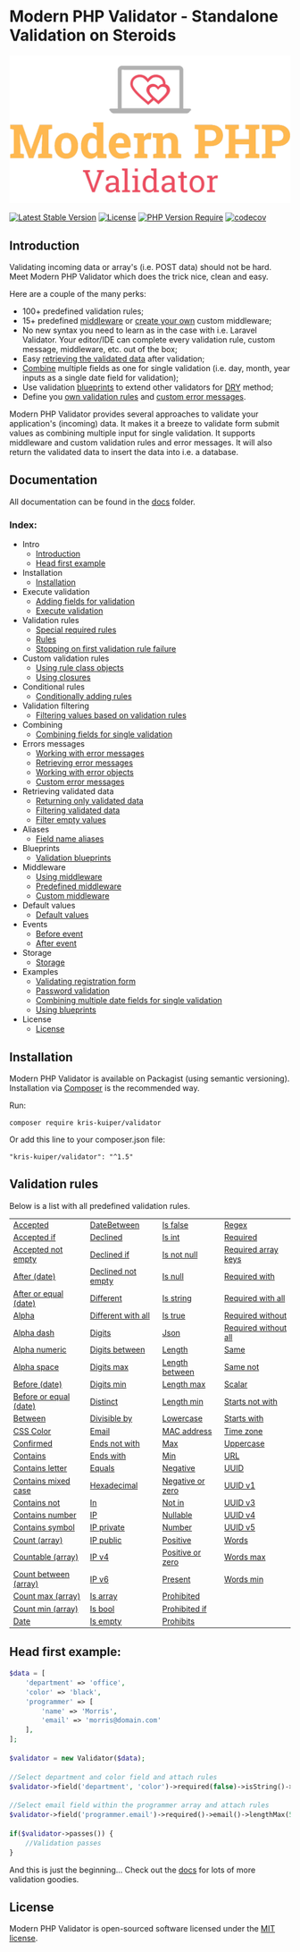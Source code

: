 Modern PHP Validator - Standalone Validation on Steroids
====================

![Modern PHP Validator](logo.png)

[![Latest Stable Version](http://poser.pugx.org/kris-kuiper/validator/v)](https://packagist.org/packages/kris-kuiper/validator)
[![License](http://poser.pugx.org/kris-kuiper/validator/license)](https://packagist.org/packages/kris-kuiper/validator)
[![PHP Version Require](http://poser.pugx.org/kris-kuiper/validator/require/php)](https://packagist.org/packages/kris-kuiper/validator)
[![codecov](https://codecov.io/gh/kris-kuiper/validator/branch/master/graph/badge.svg)](https://codecov.io/gh/kris-kuiper/validator)




## Introduction
Validating incoming data or array's (i.e. POST data) should not be hard. Meet Modern PHP Validator which does the trick nice, clean and easy.

Here are a couple of the many perks:

- 100+ predefined validation rules;
- 15+ predefined [middleware](/docs/13%20-%20Middleware/13.2%20-%20Predefined%20middleware.md) or [create your own](/docs/13%20-%20Middleware/13.3%20-%20Custom%20middleware.md) custom middleware;
- No new syntax you need to learn as in the case with i.e. Laravel Validator. Your editor/IDE can complete every validation rule, custom message, middleware, etc. out of the box;
- Easy [retrieving the validated data](/docs/10%20-%20Retrieving%20validated%20data/10.1%20-%20Returning%20only%20validated%20data.md) after validation;
- [Combine](/docs/08%20-%20Combining%20fields%20for%20single%20validation/8.1%20-%20Combining%20fields.md) multiple fields as one for single validation (i.e. day, month, year inputs as a single date field for validation);
- Use validation [blueprints](/docs/12%20-%20Validation%20blueprints/12.1%20-%20Using%20blueprints.md) to extend other validators for [DRY](https://en.wikipedia.org/wiki/Don%27t_repeat_yourself) method;
- Define you [own validation rules](/docs/05%20-%20Custom%20validation%20rules/5.2%20-%20Using%20closures.md) and [custom error messages](/docs/09%20-%20Errors%20messages/9.4%20-%20Custom%20error%20messages.md).

Modern PHP Validator provides several approaches to validate your application's (incoming) data. It makes it a breeze to validate form submit values as combining multiple input for single validation. It supports middleware and custom validation rules and error messages. It will also return the validated data to insert the data into i.e. a database.



## Documentation
All documentation can be found in the [docs](/docs) folder.

### Index:

- Intro
  - [Introduction](/docs/01%20-%20Intro/1.1%20-%20Introduction.md)
  - [Head first example](/docs/01%20-%20Intro/1.2%20-%20Head%20first%20example.md)
- Installation
  - [Installation](/docs/02%20-%20Installation/2.1%20-%20Installation.md)
- Execute validation
  - [Adding fields for validation](/docs/03%20-%20Execute%20validation/3.1%20-%20Adding%20fields%20for%20validation.md)
  - [Execute validation](/docs/03%20-%20Execute%20validation/3.2%20-%20Execute%20validation.md)
- Validation rules
  - [Special required rules](/docs/04%20-%20Validation%20rules/4.1%20-%20Special%20required%20rules.md)
  - [Rules](/docs/04%20-%20Validation%20rules/4.2%20-%20Rules.md)
  - [Stopping on first validation rule failure](/docs/04%20-%20Validation%20rules/4.3%20-%20Stopping%20on%20first%20validation%20rule%20failure.md)
- Custom validation rules
  - [Using rule class objects](/docs/05%20-%20Custom%20validation%20rules/5.1%20-%20Using%20rule%20class%20objects.md)
  - [Using closures](/docs/05%20-%20Custom%20validation%20rules/5.2%20-%20Using%20closures.md)
- Conditional rules
  - [Conditionally adding rules](/docs/06%20-%20Conditional%20validation/6.1%20-%20Conditionally%20adding%20rules.md)
- Validation filtering
  - [Filtering values based on validation rules](/docs/07%20-%20Filtering%20values%20based%20on%20rules/7.1%20-%20Filtering%20values%20based%20on%20validation%20rules.md)
- Combining
  - [Combining fields for single validation](/docs/08%20-%20Combining%20fields%20for%20single%20validation/8.1%20-%20Combining%20fields.md)
- Errors messages
  - [Working with error messages](/docs/09%20-%20Errors%20messages/9.1%20-%20Working%20with%20error%20messages.md)
  - [Retrieving error messages](/docs/09%20-%20Errors%20messages/9.2%20-%20Retrieving%20error%20messages.md)
  - [Working with error objects](/docs/09%20-%20Errors%20messages/9.3%20-%20Working%20with%20error%20objects.md)
  - [Custom error messages](/docs/09%20-%20Errors%20messages/9.4%20-%20Custom%20error%20messages.md)
- Retrieving validated data
  - [Returning only validated data](/docs/10%20-%20Retrieving%20validated%20data/10.1%20-%20Returning%20only%20validated%20data.md)
  - [Filtering validated data](/docs/10%20-%20Retrieving%20validated%20data/10.2%20-%20Filtering%20validated%20data.md)
  - [Filter empty values](/docs/10%20-%20Retrieving%20validated%20data/10.3%20-%20Filter%20empty%20values.md)
- Aliases
  - [Field name aliases](/docs/11%20-%20Field%20name%20aliases/11.1%20-%20Aliases.md)
- Blueprints
  - [Validation blueprints](/docs/12%20-%20Validation%20blueprints/12.1%20-%20Using%20blueprints.md)
- Middleware
  - [Using middleware](/docs/13%20-%20Middleware/13.1%20-%20Using%20middleware.md)
  - [Predefined middleware](/docs/13%20-%20Middleware/13.2%20-%20Predefined%20middleware.md)
  - [Custom middleware](/docs/13%20-%20Middleware/13.3%20-%20Custom%20middleware.md)
- Default values
  - [Default values](/docs/14%20-%20Default%20values/14.1%20-%20Default%20values.md)
- Events
  - [Before event](/docs/15%20-%20Events/15.1%20-%20Before%20validation%20event.md)
  - [After event](/docs/15%20-%20Events/15.2%20-%20After%20validation%20event.md)
- Storage
  - [Storage](/docs/16%20-%20Storage/16.1%20-%20Validation%20storage.md)
- Examples
  - [Validating registration form](/docs/17%20-%20Examples/17.1%20-%20Validating%20registration%20form.md)
  - [Password validation](/docs/17%20-%20Examples/17.2%20-%20Password%20validation.md)
  - [Combining multiple date fields for single validation](/docs/17%20-%20Examples/17.3%20-%20Combining%20multiple%20date%20fields%20for%20single%20validation.md)
  - [Using blueprints](/docs/17%20-%20Examples/17.4%20-%20Using%20blueprints.md)
- License
  - [License](#license)




## Installation

Modern PHP Validator is available on Packagist (using semantic versioning). Installation via [Composer](https://getcomposer.org/) is the recommended way.

Run:
```shell script
composer require kris-kuiper/validator
```

Or add this line to your composer.json file:
```shell script
"kris-kuiper/validator": "^1.5"
```


## Validation rules
Below is a list with all predefined validation rules.

|                                                                                                 |                                                                                               |                                                                                           |                                                                                                   |
|-------------------------------------------------------------------------------------------------|-----------------------------------------------------------------------------------------------|-------------------------------------------------------------------------------------------|---------------------------------------------------------------------------------------------------|
| [Accepted](/docs/04%20-%20Validation%20rules/4.2%20-%20Rules.md#accepted)                       | [DateBetween](/docs/04%20-%20Validation%20rules/4.2%20-%20Rules.md#date-between)              | [Is false](/docs/04%20-%20Validation%20rules/4.2%20-%20Rules.md#is-false)                 | [Regex](/docs/04%20-%20Validation%20rules/4.2%20-%20Rules.md#regex)                               |
| [Accepted if](/docs/04%20-%20Validation%20rules/4.2%20-%20Rules.md#accepted-if)                 | [Declined](/docs/04%20-%20Validation%20rules/4.2%20-%20Rules.md#declined)                     | [Is int](/docs/04%20-%20Validation%20rules/4.2%20-%20Rules.md#is-int)                     | [Required](/docs/04%20-%20Validation%20rules/4.2%20-%20Rules.md#required)                         |
| [Accepted not empty](/docs/04%20-%20Validation%20rules/4.2%20-%20Rules.md#accepted-not-empty)   | [Declined if](/docs/04%20-%20Validation%20rules/4.2%20-%20Rules.md#declined-if)               | [Is not null](/docs/04%20-%20Validation%20rules/4.2%20-%20Rules.md#is-not-null)           | [Required array keys](/docs/04%20-%20Validation%20rules/4.2%20-%20Rules.md#required-array-keys)   |
| [After (date)](/docs/04%20-%20Validation%20rules/4.2%20-%20Rules.md#after)                      | [Declined not empty](/docs/04%20-%20Validation%20rules/4.2%20-%20Rules.md#declined-not-empty) | [Is null](/docs/04%20-%20Validation%20rules/4.2%20-%20Rules.md#is-null)                   | [Required with](/docs/04%20-%20Validation%20rules/4.2%20-%20Rules.md#required-with)               |
| [After or equal (date)](/docs/04%20-%20Validation%20rules/4.2%20-%20Rules.md#after-or-equal)    | [Different](/docs/04%20-%20Validation%20rules/4.2%20-%20Rules.md#different)                   | [Is string](/docs/04%20-%20Validation%20rules/4.2%20-%20Rules.md#is-string)               | [Required with all](/docs/04%20-%20Validation%20rules/4.2%20-%20Rules.md#required-with-all)       |
| [Alpha](/docs/04%20-%20Validation%20rules/4.2%20-%20Rules.md#alpha)                             | [Different with all](/docs/04%20-%20Validation%20rules/4.2%20-%20Rules.md#different-with-all) | [Is true](/docs/04%20-%20Validation%20rules/4.2%20-%20Rules.md#is-true)                   | [Required without](/docs/04%20-%20Validation%20rules/4.2%20-%20Rules.md#required-without)         |
| [Alpha dash](/docs/04%20-%20Validation%20rules/4.2%20-%20Rules.md#alpha-dash)                   | [Digits](/docs/04%20-%20Validation%20rules/4.2%20-%20Rules.md#digits)                         | [Json](/docs/04%20-%20Validation%20rules/4.2%20-%20Rules.md#json)                         | [Required without all](/docs/04%20-%20Validation%20rules/4.2%20-%20Rules.md#required-without-all) |
| [Alpha numeric](/docs/04%20-%20Validation%20rules/4.2%20-%20Rules.md#alpha-numeric)             | [Digits between](/docs/04%20-%20Validation%20rules/4.2%20-%20Rules.md#digits-between)         | [Length](/docs/04%20-%20Validation%20rules/4.2%20-%20Rules.md#length)                     | [Same](/docs/04%20-%20Validation%20rules/4.2%20-%20Rules.md#same)                                 |
| [Alpha space](/docs/04%20-%20Validation%20rules/4.2%20-%20Rules.md#alpha-space)                 | [Digits max](/docs/04%20-%20Validation%20rules/4.2%20-%20Rules.md#digits-max)                 | [Length between](/docs/04%20-%20Validation%20rules/4.2%20-%20Rules.md#length-between)     | [Same not](/docs/04%20-%20Validation%20rules/4.2%20-%20Rules.md#same-not)                         |
| [Before (date)](/docs/04%20-%20Validation%20rules/4.2%20-%20Rules.md#before)                    | [Digits min](/docs/04%20-%20Validation%20rules/4.2%20-%20Rules.md#digits-min)                 | [Length max](/docs/04%20-%20Validation%20rules/4.2%20-%20Rules.md#length-max)             | [Scalar](/docs/04%20-%20Validation%20rules/4.2%20-%20Rules.md#scalar)                             |
| [Before or equal (date)](/docs/04%20-%20Validation%20rules/4.2%20-%20Rules.md#before-or-equal)  | [Distinct](/docs/04%20-%20Validation%20rules/4.2%20-%20Rules.md#distinct)                     | [Length min](/docs/04%20-%20Validation%20rules/4.2%20-%20Rules.md#length-min)             | [Starts not with](/docs/04%20-%20Validation%20rules/4.2%20-%20Rules.md#starts-not-with)           |
| [Between](/docs/04%20-%20Validation%20rules/4.2%20-%20Rules.md#between)                         | [Divisible by](/docs/04%20-%20Validation%20rules/4.2%20-%20Rules.md#divisible-by)             | [Lowercase](/docs/04%20-%20Validation%20rules/4.2%20-%20Rules.md#lowercase)               | [Starts with](/docs/04%20-%20Validation%20rules/4.2%20-%20Rules.md#starts-with)                   |
| [CSS Color](/docs/04%20-%20Validation%20rules/4.2%20-%20Rules.md#css-color)                     | [Email](/docs/04%20-%20Validation%20rules/4.2%20-%20Rules.md#email)                           | [MAC address](/docs/04%20-%20Validation%20rules/4.2%20-%20Rules.md#mac-address)           | [Time zone](/docs/04%20-%20Validation%20rules/4.2%20-%20Rules.md#time-zone)                       |
| [Confirmed](/docs/04%20-%20Validation%20rules/4.2%20-%20Rules.md#confirmed)                     | [Ends not with](/docs/04%20-%20Validation%20rules/4.2%20-%20Rules.md#ends-not-with)           | [Max](/docs/04%20-%20Validation%20rules/4.2%20-%20Rules.md#max)                           | [Uppercase](/docs/04%20-%20Validation%20rules/4.2%20-%20Rules.md#uppercase)                       |
| [Contains](/docs/04%20-%20Validation%20rules/4.2%20-%20Rules.md#contains)                       | [Ends with](/docs/04%20-%20Validation%20rules/4.2%20-%20Rules.md#ends-with)                   | [Min](/docs/04%20-%20Validation%20rules/4.2%20-%20Rules.md#min)                           | [URL](/docs/04%20-%20Validation%20rules/4.2%20-%20Rules.md#url)                                   |
| [Contains letter](/docs/04%20-%20Validation%20rules/4.2%20-%20Rules.md#contains-letter)         | [Equals](/docs/04%20-%20Validation%20rules/4.2%20-%20Rules.md#equals)                         | [Negative](/docs/04%20-%20Validation%20rules/4.2%20-%20Rules.md#negative)                 | [UUID](/docs/04%20-%20Validation%20rules/4.2%20-%20Rules.md#uuid)                                 |
| [Contains mixed case](/docs/04%20-%20Validation%20rules/4.2%20-%20Rules.md#contains-mixed-case) | [Hexadecimal](/docs/04%20-%20Validation%20rules/4.2%20-%20Rules.md#hexadecimal)               | [Negative or zero](/docs/04%20-%20Validation%20rules/4.2%20-%20Rules.md#negative-or-zero) | [UUID v1](/docs/04%20-%20Validation%20rules/4.2%20-%20Rules.md#uuid-v1)                           |
| [Contains not](/docs/04%20-%20Validation%20rules/4.2%20-%20Rules.md#contains-not)               | [In](/docs/04%20-%20Validation%20rules/4.2%20-%20Rules.md#in)                                 | [Not in](/docs/04%20-%20Validation%20rules/4.2%20-%20Rules.md#not-in)                     | [UUID v3](/docs/04%20-%20Validation%20rules/4.2%20-%20Rules.md#uuid-v3)                           |
| [Contains number](/docs/04%20-%20Validation%20rules/4.2%20-%20Rules.md#contains-digit)          | [IP](/docs/04%20-%20Validation%20rules/4.2%20-%20Rules.md#ip)                                 | [Nullable](/docs/04%20-%20Validation%20rules/4.2%20-%20Rules.md#nullable)                 | [UUID v4](/docs/04%20-%20Validation%20rules/4.2%20-%20Rules.md#uuid-v4)                           |
| [Contains symbol](/docs/04%20-%20Validation%20rules/4.2%20-%20Rules.md#contains-symbol)         | [IP private](/docs/04%20-%20Validation%20rules/4.2%20-%20Rules.md#ip-private)                 | [Number](/docs/04%20-%20Validation%20rules/4.2%20-%20Rules.md#number)                     | [UUID v5](/docs/04%20-%20Validation%20rules/4.2%20-%20Rules.md#uuid-v5)                           |
| [Count (array)](/docs/04%20-%20Validation%20rules/4.2%20-%20Rules.md#count)                     | [IP public](/docs/04%20-%20Validation%20rules/4.2%20-%20Rules.md#ip-public)                   | [Positive](/docs/04%20-%20Validation%20rules/4.2%20-%20Rules.md#positive)                 | [Words](/docs/04%20-%20Validation%20rules/4.2%20-%20Rules.md#words)                               |
| [Countable (array)](/docs/04%20-%20Validation%20rules/4.2%20-%20Rules.md#countable)             | [IP v4](/docs/04%20-%20Validation%20rules/4.2%20-%20Rules.md#ip-v4)                           | [Positive or zero](/docs/04%20-%20Validation%20rules/4.2%20-%20Rules.md#positive-or-zero) | [Words max](/docs/04%20-%20Validation%20rules/4.2%20-%20Rules.md#words-max)                       |
| [Count between (array)](/docs/04%20-%20Validation%20rules/4.2%20-%20Rules.md#count-between)     | [IP v6](/docs/04%20-%20Validation%20rules/4.2%20-%20Rules.md#ip-v6)                           | [Present](/docs/04%20-%20Validation%20rules/4.2%20-%20Rules.md#present)                   | [Words min](/docs/04%20-%20Validation%20rules/4.2%20-%20Rules.md#words-min)                       |
| [Count max (array)](/docs/04%20-%20Validation%20rules/4.2%20-%20Rules.md#count-max)             | [Is array](/docs/04%20-%20Validation%20rules/4.2%20-%20Rules.md#is-array)                     | [Prohibited](/docs/04%20-%20Validation%20rules/4.2%20-%20Rules.md#prohibited)             |                                                                                                   |
| [Count min (array)](/docs/04%20-%20Validation%20rules/4.2%20-%20Rules.md#count-min)             | [Is bool](/docs/04%20-%20Validation%20rules/4.2%20-%20Rules.md#is-boolean)                    | [Prohibited if](/docs/04%20-%20Validation%20rules/4.2%20-%20Rules.md#prohibited-if)       |                                                                                                   |
| [Date](/docs/04%20-%20Validation%20rules/4.2%20-%20Rules.md#date)                               | [Is empty](/docs/04%20-%20Validation%20rules/4.2%20-%20Rules.md#is-empty)                     | [Prohibits](/docs/04%20-%20Validation%20rules/4.2%20-%20Rules.md#prohibits)               |                                                                                                   |

## Head first example:

```php
$data = [
    'department' => 'office',
    'color' => 'black',
    'programmer' => [
        'name' => 'Morris',
        'email' => 'morris@domain.com'
    ],
];

$validator = new Validator($data);

//Select department and color field and attach rules
$validator->field('department', 'color')->required(false)->isString()->lengthBetween(5, 20);

//Select email field within the programmer array and attach rules
$validator->field('programmer.email')->required()->email()->lengthMax(50);

if($validator->passes()) {
    //Validation passes
}
```

And this is just the beginning... Check out the [docs](/docs) for lots of more validation goodies.



## License

Modern PHP Validator is open-sourced software licensed under the [MIT license](https://opensource.org/licenses/MIT).